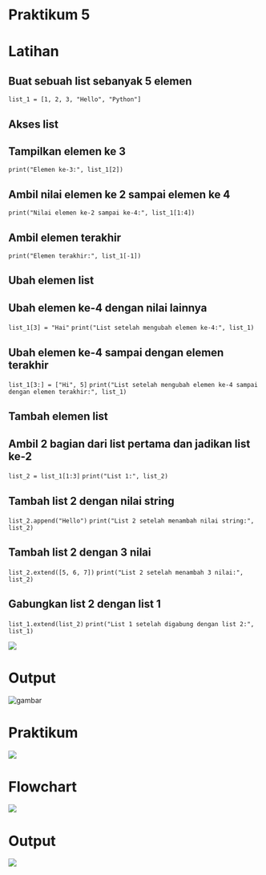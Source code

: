 # Praktikum 5

# Latihan
## Buat sebuah list sebanyak 5 elemen 
``list_1 = [1, 2, 3, "Hello", "Python"]``

## Akses list
## Tampilkan elemen ke 3
`print("Elemen ke-3:", list_1[2])`

## Ambil nilai elemen ke 2 sampai elemen ke 4
`print("Nilai elemen ke-2 sampai ke-4:", list_1[1:4])`

## Ambil elemen terakhir
`print("Elemen terakhir:", list_1[-1])`

## Ubah elemen list
## Ubah elemen ke-4 dengan nilai lainnya
`list_1[3] = "Hai"`
```print("List setelah mengubah elemen ke-4:", list_1)```

## Ubah elemen ke-4 sampai dengan elemen terakhir
`list_1[3:] = ["Hi", 5]`
`print("List setelah mengubah elemen ke-4 sampai dengan elemen terakhir:", list_1)`

## Tambah elemen list
## Ambil 2 bagian dari list pertama dan jadikan list ke-2
`list_2 = list_1[1:3]`
`print("List 1:", list_2)`

## Tambah list 2 dengan nilai string
`list_2.append("Hello")`
`print("List 2 setelah menambah nilai string:", list_2)`

## Tambah list 2 dengan 3 nilai
`list_2.extend([5, 6, 7])`
`print("List 2 setelah menambah 3 nilai:", list_2)`

## Gabungkan list 2 dengan list 1
`list_1.extend(list_2)`
`print("List 1 setelah digabung dengan list 2:", list_1)`

![](gambar/latihan.png)

# Output

![gambar](gambar/latihanoutput.png)

# Praktikum

![](gambar/praktikum.png)

# Flowchart

![](gambar/flowchart.png)

# Output

![](gambar/paktikumoutput.png)


